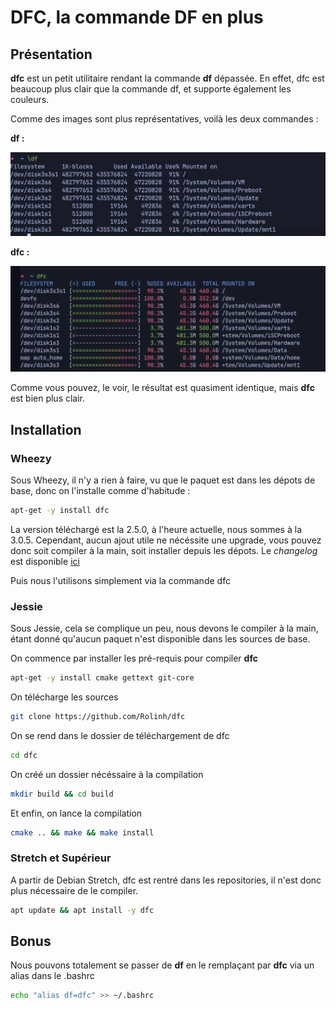 # DFC, la commande DF en plus

## Présentation

**dfc** est un petit utilitaire rendant la commande **df** dépassée. En
effet, dfc est beaucoup plus clair que la commande df, et supporte
également les couleurs.

Comme des images sont plus représentatives, voilà les deux commandes :

**df :**

![df](./_img/df.webp)

**dfc :**

![dfc](./_img/dfc.webp)

Comme vous pouvez, le voir, le résultat est quasiment identique, mais
**dfc** est bien plus clair.

## Installation

### Wheezy

Sous Wheezy, il n'y a rien à faire, vu que le paquet est dans les
dépots de base, donc on l'installe comme d'habitude :

```bash
apt-get -y install dfc
```

La version téléchargé est la 2.5.0, à l'heure actuelle, nous sommes à
la 3.0.5. Cependant, aucun ajout utile ne nécéssite une upgrade, vous
pouvez donc soit compiler à la main, soit installer depuis les dépots.
Le *changelog* est disponible
[ici](https://github.com/Rolinh/dfc/blob/master/CHANGELOG.md)

Puis nous l'utilisons simplement via la commande dfc

### Jessie

Sous Jessie, cela se complique un peu, nous devons le compiler à la
main, étant donné qu'aucun paquet n'est disponible dans les sources de
base.

On commence par installer les pré-requis pour compiler **dfc**

```bash
apt-get -y install cmake gettext git-core
```

On télécharge les sources

```bash
git clone https://github.com/Rolinh/dfc
```

On se rend dans le dossier de téléchargement de dfc

```bash
cd dfc
```

On créé un dossier nécéssaire à la compilation

```bash
mkdir build && cd build
```

Et enfin, on lance la compilation

```bash
cmake .. && make && make install
```

### Stretch et Supérieur

A partir de Debian Stretch, dfc est rentré dans les repositories, il
n'est donc plus nécessaire de le compiler.

```bash
apt update && apt install -y dfc
```

## Bonus

Nous pouvons totalement se passer de **df** en le remplaçant par **dfc**
via un alias dans le .bashrc

```bash
echo "alias df=dfc" >> ~/.bashrc
```
